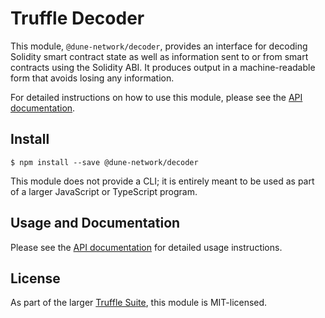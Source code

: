 # Truffle Decoder

This module, `@dune-network/decoder`, provides an interface for decoding Solidity
smart contract state as well as information sent to or from smart contracts
using the Solidity ABI.  It produces output in a machine-readable form that
avoids losing any information.

For detailed instructions on how to use this module, please see the [API
documentation](https://www.trufflesuite.com/docs/truffle/codec/index.html).

## Install

```
$ npm install --save @dune-network/decoder
```

This module does not provide a CLI; it is entirely meant to be used as part
of a larger JavaScript or TypeScript program.

## Usage and Documentation

Please see the [API
documentation](https://www.trufflesuite.com/docs/truffle/codec/index.html) for
detailed usage instructions.

## License

As part of the larger [Truffle Suite](https://github.com/dune-network/truffle/),
this module is MIT-licensed.
